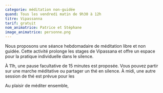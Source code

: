 ```yaml
---
categorie: méditation non-guidée
quand: Tous les vendredi matin de 9h30 à 12h
titre: Vipassanna
tarif: gratuit
nom_animatrice: Patrice et Stéphane
image_animatrice: personne.png
---
```

Nous proposons une séance hebdomadaire de méditation libre et non guidée. Cette activité prolonge les stages de Vipassana et offre un espace pour la pratique individuelle dans le silence.

À 11h, une pause facultative de 15 minutes est proposée. Vous pouvez partir sur une marche méditative ou partager un thé en silence. À midi, une autre session de thé est prévue pour les 

Au plaisir de méditer ensemble,
